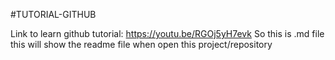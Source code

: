 #TUTORIAL-GITHUB

Link to learn github tutorial: https://youtu.be/RGOj5yH7evk
So this is .md file this will show the readme file when open this project/repository

